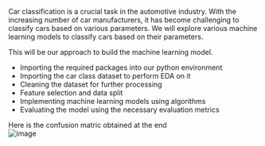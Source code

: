 Car classification is a crucial task in the automotive industry. With the increasing number of car manufacturers, it has become challenging to classify cars based on various parameters. We will explore various machine learning models to classify cars based on their parameters. 

This will be our approach to build the machine learning model. 
- Importing the required packages into our python environment
- Importing the car class dataset to perform EDA on it 
- Cleaning the dataset for further processing 
- Feature selection and data split 
- Implementing machine learning models using algorithms 
- Evaluating the model using the necessary evaluation metrics 

Here is the confusion matric obtained at the end  
![image](https://user-images.githubusercontent.com/118561495/225883053-b20cf1f5-dada-4b4f-8bf5-7c7367dfc35e.png)
